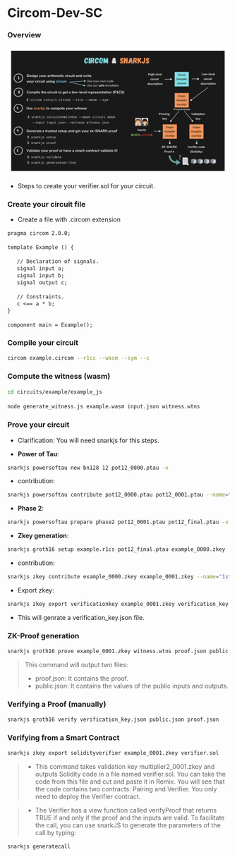 # Circom-Dev-SC

### Overview

![overview](./overview.png)

* Steps to create your verifier.sol for your circuit.

### Create your circuit file

* Create a file with .circom extension

```circom
pragma circom 2.0.0;

template Example () {  

   // Declaration of signals.  
   signal input a;  
   signal input b;  
   signal output c;  

   // Constraints.  
   c <== a * b;  
}

component main = Example();
```

### Compile your circuit

```bash
circom example.circom --r1cs --wasm --sym --c
```

### Compute the witness (wasm)

```bash
cd circuits/example/example_js

node generate_witness.js example.wasm input.json witness.wtns
```

### Prove your circuit

* Clarification: You will need snarkjs for this steps.

* **Power of Tau**: 

```bash
snarkjs powersoftau new bn128 12 pot12_0000.ptau -v
```

* contribution: 

```bash
snarkjs powersoftau contribute pot12_0000.ptau pot12_0001.ptau --name="First contribution" -v
```

* **Phase 2**: 

```bash
snarkjs powersoftau prepare phase2 pot12_0001.ptau pot12_final.ptau -v
```

* **Zkey generation**: 

```bash
snarkjs groth16 setup example.r1cs pot12_final.ptau example_0000.zkey
```

* contribution:

```bash
snarkjs zkey contribute example_0000.zkey example_0001.zkey --name="1st Contributor Name" -v
```

* Export zkey: 

```bash
snarkjs zkey export verificationkey example_0001.zkey verification_key.json
```

* This will genrate a verification_key.json file.

### ZK-Proof generation

```bash
snarkjs groth16 prove example_0001.zkey witness.wtns proof.json public.json
```

>This command will output two files: 
>    * proof.json: It contains the proof.
>    * public.json: It contains the values of the public inputs and outputs.

### Verifying a Proof (manually)

```bash
snarkjs groth16 verify verification_key.json public.json proof.json
```

### Verifying from a Smart Contract

```bash
snarkjs zkey export solidityverifier example_0001.zkey verifier.sol
```
>* This command takes validation key multiplier2_0001.zkey and outputs Solidity code in a file named verifier.sol. You can take the code from this file and cut and paste it in Remix. You will see that the code contains two contracts: Pairing and Verifier. You only need to deploy the Verifier contract.

>* The Verifier has a view function called verifyProof that returns TRUE if and only if the proof and the inputs are valid. To facilitate the call, you can use snarkJS to generate the parameters of the call by typing:

```bash
snarkjs generatecall
```


